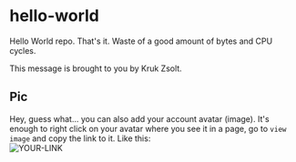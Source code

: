 # hello-world

Hello World repo. That's it. Waste of a good amount of bytes and CPU cycles.

This message is brought to you by Kruk Zsolt.

## Pic

Hey, guess what... you can also add your account avatar (image). It's enough to right click on your avatar where you see it in a page, go to `view image` and copy the link to it.
Like this:  
![YOUR-LINK](https://avatars.githubusercontent.com/u/54065558?v=4)